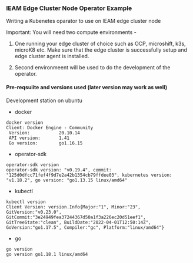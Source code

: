 ### IEAM Edge Cluster Node Operator Example 

Writing a Kubenetes oparator to use on IEAM edge cluster node

Important: You will need two compute environments -

1. One running your edge cluster of choice such as OCP, microshift, k3s, microK8 etc. Make sure that the edge cluster is successfully setup and edge cluster agent is installed.  

2. Second environmeent will be used to do the development of the operator. 

#### Pre-reqsuiite and versions used (later version may work as well)
Development station on ubuntu
- docker 
```
docker version
Client: Docker Engine - Community
 Version:           20.10.14
 API version:       1.41
 Go version:        go1.16.15
```
- operator-sdk
```
operator-sdk version
operator-sdk version: "v0.19.4", commit: "125d0dfcc71fef4f9d7e2a42b1354cb79ffdee03", kubernetes version: "v1.18.2", go version: "go1.13.15 linux/amd64"
```
- kubectl
```
kubectl version
Client Version: version.Info{Major:"1", Minor:"23", GitVersion:"v0.23.0", GitCommit:"3e24949fea37244367d50a1f3a226ec20d51eef1", GitTreeState:"clean", BuildDate:"2022-04-01T12:50:14Z", GoVersion:"go1.17.5", Compiler:"gc", Platform:"linux/amd64"}
```
- go
```
go version
go version go1.18.1 linux/amd64
```

